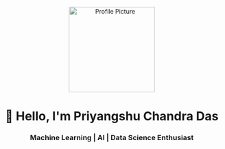<!-- Header Section -->
<p align="center">
  <img src="link-to-profile-picture" alt="Profile Picture" width="200"/>
</p>

<h1 align="center">👋 Hello, I'm Priyangshu Chandra Das</h1>
<h3 align="center">Machine Learning | AI | Data Science Enthusiast</h3>

